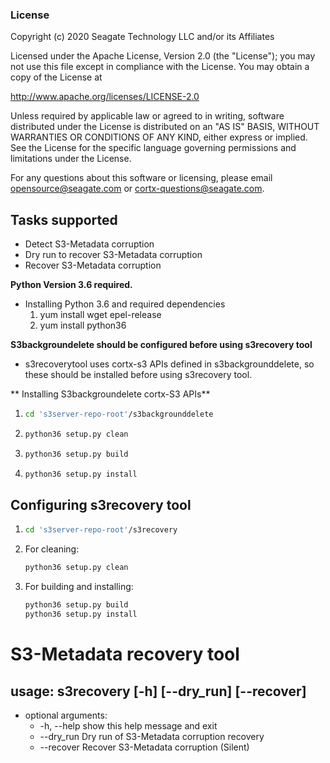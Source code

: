 ### License

Copyright (c) 2020 Seagate Technology LLC and/or its Affiliates

Licensed under the Apache License, Version 2.0 (the "License");
you may not use this file except in compliance with the License.
You may obtain a copy of the License at

   http://www.apache.org/licenses/LICENSE-2.0

Unless required by applicable law or agreed to in writing, software
distributed under the License is distributed on an "AS IS" BASIS,
WITHOUT WARRANTIES OR CONDITIONS OF ANY KIND, either express or implied.
See the License for the specific language governing permissions and
limitations under the License.

For any questions about this software or licensing,
please email opensource@seagate.com or cortx-questions@seagate.com.


## Tasks supported
* Detect S3-Metadata corruption
* Dry run to recover S3-Metadata corruption
* Recover S3-Metadata corruption

**Python Version 3.6 required.**

* Installing Python 3.6 and required dependencies
    1. yum install wget epel-release
    2. yum install python36

**S3backgroundelete should be configured before using s3recovery tool**
* s3recoverytool uses cortx-s3 APIs defined in s3backgrounddelete, so these
  should be installed before using s3recovery tool.

** Installing S3backgroundelete cortx-S3 APIs**
  1. ```sh
     cd 's3server-repo-root'/s3backgrounddelete
     ```
  2. ```sh
     python36 setup.py clean
     ```
  3. ```sh
     python36 setup.py build
     ````
  4. ```sh
     python36 setup.py install
     ```

## Configuring s3recovery tool

  1. ```sh
     cd 's3server-repo-root'/s3recovery
     ```
  2. For cleaning:
     ```sh
     python36 setup.py clean
     ```
  3. For building and installing:
     ```sh
     python36 setup.py build
     python36 setup.py install
     ```

# S3-Metadata recovery tool

## usage: s3recovery [-h] [--dry_run] [--recover]

* optional arguments:
  * -h, --help  show this help message and exit
  * --dry_run   Dry run of S3-Metadata corruption recovery
  * --recover   Recover S3-Metadata corruption (Silent)

